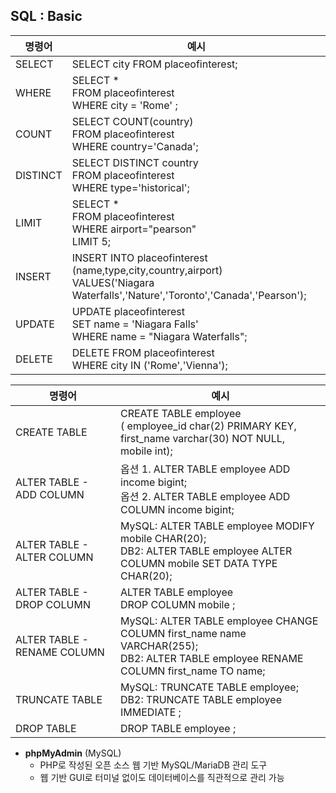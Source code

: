 ## **SQL : Basic**

| 명령어 | 예시 |
|-------|-------|
| SELECT   | SELECT city FROM placeofinterest;  |
| WHERE   | SELECT * <br>FROM placeofinterest <br>WHERE city = 'Rome' ;   |
| COUNT   | SELECT COUNT(country) <br>FROM placeofinterest <br>WHERE country='Canada';  |
| DISTINCT   | SELECT DISTINCT country <br>FROM placeofinterest <br>WHERE type='historical';  |
| LIMIT   | SELECT * <br>FROM placeofinterest <br>WHERE airport="pearson" <br>LIMIT 5; |
| INSERT   | INSERT INTO placeofinterest (name,type,city,country,airport) <br>VALUES('Niagara Waterfalls','Nature','Toronto','Canada','Pearson');  |
| UPDATE   | UPDATE placeofinterest <br>SET name = 'Niagara Falls' <br>WHERE name = "Niagara Waterfalls";  |
| DELETE   | DELETE FROM placeofinterest <br>WHERE city IN ('Rome','Vienna'); |

| 명령어 | 예시 |
|-------|-------|
| CREATE TABLE   | CREATE TABLE employee <br>( employee_id char(2) PRIMARY KEY, <br>first_name varchar(30) NOT NULL, <br>mobile int);  |
| ALTER TABLE - ADD COLUMN  | 옵션 1. ALTER TABLE employee ADD income bigint; <br>옵션 2. ALTER TABLE employee ADD COLUMN income bigint;   |
| ALTER TABLE - ALTER COLUMN  | MySQL: ALTER TABLE employee MODIFY mobile CHAR(20); <br>DB2: ALTER TABLE employee ALTER COLUMN mobile SET DATA TYPE CHAR(20);  |
| ALTER TABLE - DROP COLUMN   | ALTER TABLE employee <br>DROP COLUMN mobile ;  |
| ALTER TABLE - RENAME COLUMN  | MySQL: ALTER TABLE employee CHANGE COLUMN first_name name VARCHAR(255); <br>DB2: ALTER TABLE employee RENAME COLUMN first_name TO name; |
| TRUNCATE TABLE   | MySQL: TRUNCATE TABLE employee; <br>DB2: TRUNCATE TABLE employee IMMEDIATE ;  |
| DROP TABLE   | DROP TABLE employee ;  |

- **phpMyAdmin** (MySQL)
  - PHP로 작성된 오픈 소스 웹 기반 MySQL/MariaDB 관리 도구
  - 웹 기반 GUI로 터미널 없이도 데이터베이스를 직관적으로 관리 가능 

